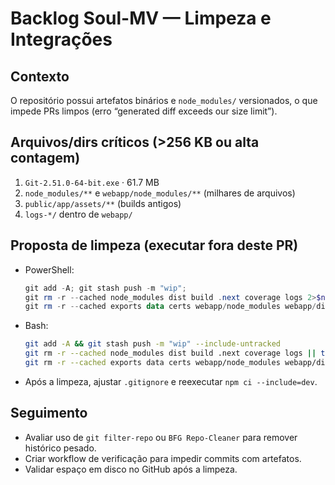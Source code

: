 # Backlog Soul-MV — Limpeza e Integrações

## Contexto
O repositório possui artefatos binários e `node_modules/` versionados, o que impede PRs limpos (erro “generated diff exceeds our size limit”).

## Arquivos/dirs críticos (>256 KB ou alta contagem)
1. `Git-2.51.0-64-bit.exe` · 61.7 MB
2. `node_modules/**` e `webapp/node_modules/**` (milhares de arquivos)
3. `public/app/assets/**` (builds antigos)
4. `logs-*/` dentro de `webapp/`

## Proposta de limpeza (executar fora deste PR)
- PowerShell:
  ```powershell
  git add -A; git stash push -m "wip";
  git rm -r --cached node_modules dist build .next coverage logs 2>$null;
  git rm -r --cached exports data certs webapp/node_modules webapp/dist webapp/coverage 2>$null
  ```
- Bash:
  ```bash
  git add -A && git stash push -m "wip" --include-untracked
  git rm -r --cached node_modules dist build .next coverage logs || true
  git rm -r --cached exports data certs webapp/node_modules webapp/dist webapp/coverage || true
  ```
- Após a limpeza, ajustar `.gitignore` e reexecutar `npm ci --include=dev`.

## Seguimento
- Avaliar uso de `git filter-repo` ou `BFG Repo-Cleaner` para remover histórico pesado.
- Criar workflow de verificação para impedir commits com artefatos.
- Validar espaço em disco no GitHub após a limpeza.
